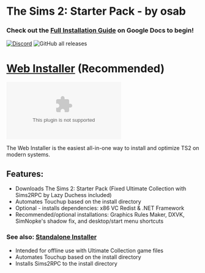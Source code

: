 <h1>The Sims 2: Starter Pack - by osab</h1>

### Check out the [Full Installation Guide](https://docs.google.com/document/d/1UT0HX3cO4xLft2KozGypU_N7ZcGQVr-54QD9asFsx5U/edit) on Google Docs to begin!




[![Discord](https://img.shields.io/discord/912700195249197086?color=fa807a&label=osab%27s%20TS2%20Community%20Discord%20Server&logo=Discord&logoColor=white)](https://discord.com/servers/ts2-community-912700195249197086) ![GitHub all releases](https://img.shields.io/github/downloads/voicemxil/TS2-Starter-Pack/total) 

# [Web Installer](https://github.com/voicemxil/TS2-Starter-Pack/releases/latest) (Recommended)
![GitHub file size in bytes](https://img.shields.io/github/size/voicemxil/TS2-Starter-Pack/Web%20Installer%5CTS2StarterPack.WebInstaller-v10.exe)

The Web Installer is the easiest all-in-one way to install and optimize TS2 on modern systems.

## Features:
- Downloads The Sims 2: Starter Pack (Fixed Ultimate Collection with Sims2RPC by Lazy Duchess included)
- Automates Touchup based on the install directory
- Optional - installs dependencies: x86 VC Redist & .NET Framework
- Recommended/optional installations: Graphics Rules Maker, DXVK, SimNopke's shadow fix, and desktop/start menu shortcuts


### See also: [Standalone Installer](https://github.com/voicemxil/TS2-Starter-Pack/releases/v9-standalone)
- Intended for offline use with Ultimate Collection game files
- Automates Touchup based on the install directory
- Installs Sims2RPC to the install directory
